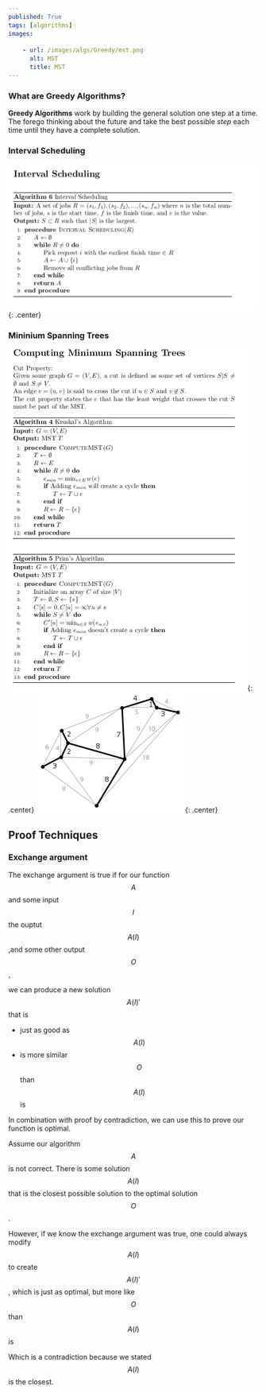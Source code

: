 ```yaml
---
published: True
tags: [algorithms]
images:

    - url: /images/algs/Greedy/mst.png
      alt: MST
      title: MST
---
```


### What are Greedy Algorithms?

**Greedy Algorithms** work by building the general solution one step at a time. The forego thinking about the future and take the best possible *step* each time until they have a complete solution.
<!--more-->

### Interval Scheduling
![Interval](/images/algs/Greedy/InterviewScheduling.png){: .center}

### Mininium Spanning Trees
![MST](/images/algs/Greedy/ComputingMST.png){: .center}
![MST](/images/algs/Greedy/mst.png){: .center}

## Proof Techniques
### Exchange argument
The exchange argument is true if for our function $$A$$ and some input $$I$$ the ouptut $$A(I)$$,and some other output $$O$$,

we can produce a new solution $$A(I)'$$ that is 

+ just as good as $$A(I)$$
+ is more similar $$O$$ than $$A(I)$$ is 

In combination with proof by contradiction, we can use this to prove our function is optimal.

Assume our algorithm $$A$$ is not correct.
There is some solution $$A(I)$$ that is the closest possible solution to the optimal solution $$O$$. 

However, if we know the exchange argument was true, 
one could always modify $$A(I)$$ to create $$A(I)'$$, which is just as optimal, but more like $$O$$ than $$A(I)$$ is

Which is a contradiction because  we stated $$A(I)$$ is the closest.
